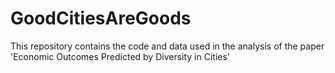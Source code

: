 # GoodCitiesAreGoods

This repository contains the code and data used in the analysis of the paper 'Economic Outcomes Predicted by Diversity in Cities'

